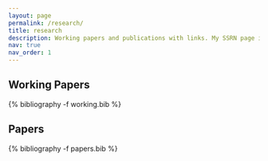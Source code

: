 ```yaml
---
layout: page
permalink: /research/
title: research
description: Working papers and publications with links. My SSRN page is [here](https://papers.ssrn.com/sol3/cf_dev/AbsByAuth.cfm?per_id=433778)!
nav: true
nav_order: 1
---
```

<!-- _pages/research.md -->
<div class="publications">

<h2>Working Papers</h2>
{% bibliography -f working.bib %}

<h2>Papers</h2>
{% bibliography -f papers.bib %}

</div>

